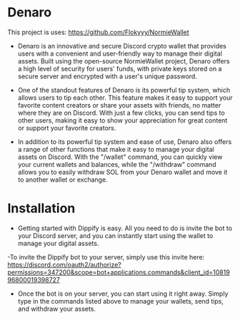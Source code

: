 # Denaro

This project is uses: https://github.com/Flokyyy/NormieWallet
- Denaro is an innovative and secure Discord crypto wallet that provides users with a convenient and user-friendly way to manage their digital assets. Built using the open-source NormieWallet project, Denaro offers a high level of security for users' funds, with private keys stored on a secure server and encrypted with a user's unique password.

- One of the standout features of Denaro is its powerful tip system, which allows users to tip each other. This feature makes it easy to support your favorite content creators or share your assets with friends, no matter where they are on Discord. With just a few clicks, you can send tips to other users, making it easy to show your appreciation for great content or support your favorite creators.

- In addition to its powerful tip system and ease of use, Denaro also offers a range of other functions that make it easy to manage your digital assets on Discord. With the "/wallet" command, you can quickly view your current wallets and balances, while the "/withdraw" command allows you to easily withdraw SOL from your Denaro wallet and move it to another wallet or exchange.

# Installation
- Getting started with Dippify is easy. All you need to do is invite the bot to your Discord server, and you can instantly start using the wallet to manage your digital assets.

-To invite the Dippify bot to your server, simply use this invite here:
https://discord.com/oauth2/authorize?permissions=347200&scope=bot+applications.commands&client_id=1081996800019398727

- Once the bot is on your server, you can start using it right away. Simply type in the commands listed above to manage your wallets, send tips, and withdraw your assets.
